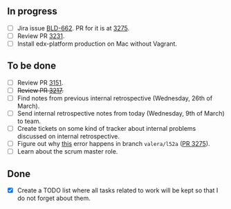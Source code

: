 ## In progress ##

- [ ] Jira issue [BLD-662](https://edx-wiki.atlassian.net/browse/BLD-662). PR for it is at [3275](https://github.com/edx/edx-platform/pull/3275).
- [ ] Review PR [3231](https://github.com/edx/edx-platform/pull/3231).
- [ ] Install edx-platform production on Mac without Vagrant.

## To be done ##

- [ ] Review PR [3151](https://github.com/edx/edx-platform/pull/3151).
- [ ] ~~Review PR [3217](https://github.com/edx/edx-platform/pull/3217).~~
- [ ] Find notes from previous internal retrospective (Wednesday, 26th of March).
- [ ] Send internal retrospective notes from today (Wednesday, 9th of March) to team.
- [ ] Create tickets on some kind of tracker about internal problems discussed on internal retrospective.
- [ ] Figure out why [this](https://gist.github.com/valera-rozuvan/10283848) error happens in branch `valera/l52a` ([PR 3275](https://github.com/edx/edx-platform/pull/3275)).
- [ ] Learn about the scrum master role.

## Done ##

- [X] Create a TODO list where all tasks related to work will be kept so that I do not forget about them.
